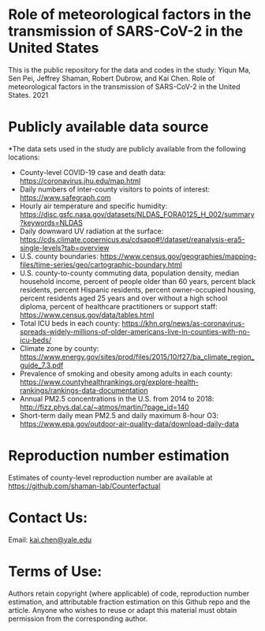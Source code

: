 # Role of meteorological factors in the transmission of SARS-CoV-2 in the United States 
This is the public repository for the data and codes in the study: Yiqun Ma, Sen Pei, Jeffrey Shaman, Robert Dubrow, and Kai Chen. Role of meteorological factors in the transmission of SARS-CoV-2 in the United States. 2021

# Publicly available data source
*The data sets used in the study are publicly available from the following locations:
* County-level COVID-19 case and death data: https://coronavirus.jhu.edu/map.html
* Daily numbers of inter-county visitors to points of interest: https://www.safegraph.com
* Hourly air temperature and specific humidity: https://disc.gsfc.nasa.gov/datasets/NLDAS_FORA0125_H_002/summary?keywords=NLDAS
* Daily downward UV radiation at the surface: https://cds.climate.copernicus.eu/cdsapp#!/dataset/reanalysis-era5-single-levels?tab=overview
* U.S. county boundaries: https://www.census.gov/geographies/mapping-files/time-series/geo/cartographic-boundary.html
* U.S. county-to-county commuting data, population density, median household income, percent of people older than 60 years, percent black residents, percent Hispanic residents, percent owner-occupied housing, percent residents aged 25 years and over without a high school diploma, percent of healthcare practitioners or support staff: https://www.census.gov/data/tables.html
* Total ICU beds in each county: https://khn.org/news/as-coronavirus-spreads-widely-millions-of-older-americans-live-in-counties-with-no-icu-beds/
* Climate zone by county: https://www.energy.gov/sites/prod/files/2015/10/f27/ba_climate_region_guide_7.3.pdf
* Prevalence of smoking and obesity among adults in each county: https://www.countyhealthrankings.org/explore-health-rankings/rankings-data-documentation
* Annual PM2.5 concentrations in the U.S. from 2014 to 2018: http://fizz.phys.dal.ca/~atmos/martin/?page_id=140
* Short-term daily mean PM2.5 and daily maximum 8-hour O3: https://www.epa.gov/outdoor-air-quality-data/download-daily-data

# Reproduction number estimation
Estimates of county-level reproduction number are available at https://github.com/shaman-lab/Counterfactual

# Contact Us:
Email: kai.chen@yale.edu

# Terms of Use:
Authors retain copyright (where applicable) of code, reproduction number estimation, and attributable fraction estimation on this Github repo and the article. Anyone who wishes to reuse or adapt this material must obtain permission from the corresponding author.
